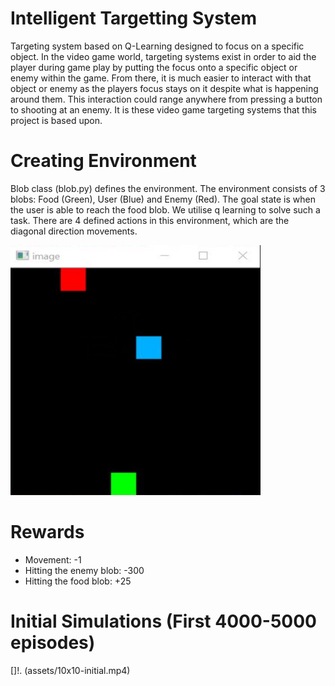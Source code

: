# Intelligent Targetting System
Targeting system based on Q-Learning designed to focus on a specific object.  In the
video game world, targeting systems exist in order to aid the player during game play by
putting the focus onto a specific object or enemy within the game. From there, it is much
easier to interact with that object or enemy as the players focus stays on it despite what is
happening around them. This interaction could range anywhere from pressing a button to
shooting at an enemy. It is these video game targeting systems that this project is based
upon. 

# Creating Environment
Blob class (blob.py) defines the environment. The environment consists of 3 blobs: Food (Green), User (Blue) and Enemy (Red). The goal state is when the user is able to reach the food blob. We utilise q learning to solve such a task. There are 4 defined actions in this environment, which are the diagonal direction movements.

<img src="https://github.com/arjunmann73/intelligent-targetting-qlearning/blob/master/assets/env.png" width="400" height="400" />

# Rewards 
* Movement: -1
* Hitting the enemy blob: -300
* Hitting the food blob: +25

# Initial Simulations (First 4000-5000 episodes)
[]!. (assets/10x10-initial.mp4)

